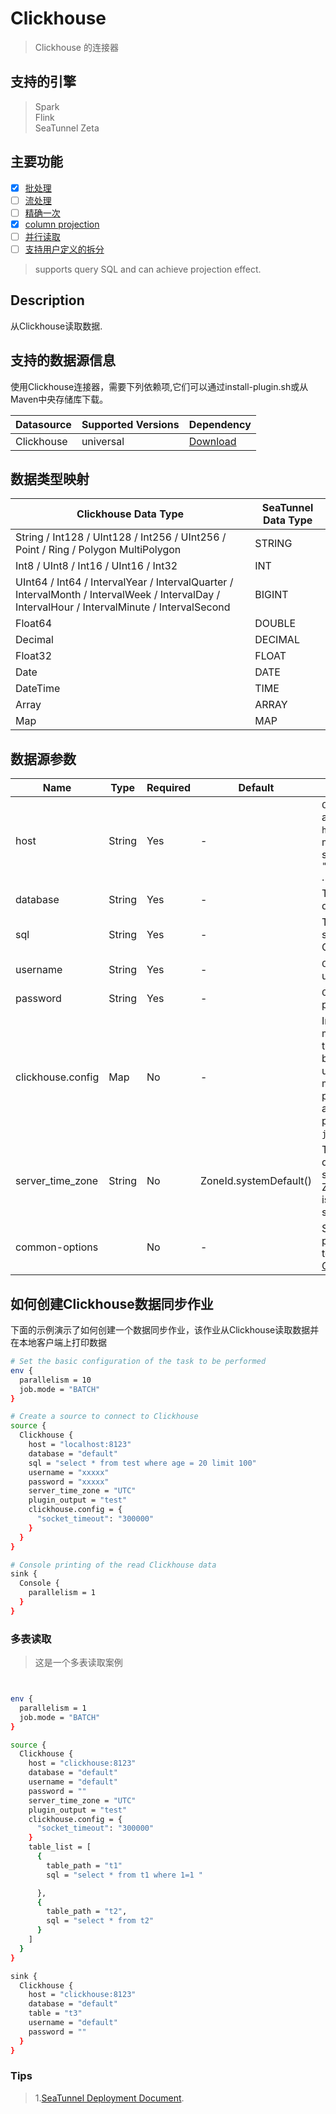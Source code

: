 # Clickhouse

> Clickhouse 的连接器


## 支持的引擎

> Spark<br/>
> Flink<br/>
> SeaTunnel Zeta<br/>

## 主要功能

- [x] [批处理](../../concept/connector-v2-features.md)
- [ ] [流处理](../../concept/connector-v2-features.md)
- [ ] [精确一次](../../concept/connector-v2-features.md)
- [x] [column projection](../../concept/connector-v2-features.md)
- [ ] [并行读取](../../concept/connector-v2-features.md)
- [ ] [支持用户定义的拆分](../../concept/connector-v2-features.md)

> supports query SQL and can achieve projection effect.

## Description

从Clickhouse读取数据.

## 支持的数据源信息

使用Clickhouse连接器，需要下列依赖项,它们可以通过install-plugin.sh或从Maven中央存储库下载。

| Datasource | Supported Versions | Dependency                                                                               |
|------------|--------------------|------------------------------------------------------------------------------------------|
| Clickhouse | universal          | [Download](https://mvnrepository.com/artifact/org.apache.seatunnel/connector-clickhouse) |

## 数据类型映射

|                                                             Clickhouse Data Type                                                              | SeaTunnel Data Type |
|-----------------------------------------------------------------------------------------------------------------------------------------------|---------------------|
| String / Int128 / UInt128 / Int256 / UInt256 / Point / Ring / Polygon MultiPolygon                                                            | STRING              |
| Int8 / UInt8 / Int16 / UInt16 / Int32                                                                                                         | INT                 |
| UInt64 / Int64 / IntervalYear / IntervalQuarter / IntervalMonth / IntervalWeek / IntervalDay / IntervalHour / IntervalMinute / IntervalSecond | BIGINT              |
| Float64                                                                                                                                       | DOUBLE              |
| Decimal                                                                                                                                       | DECIMAL             |
| Float32                                                                                                                                       | FLOAT               |
| Date                                                                                                                                          | DATE                |
| DateTime                                                                                                                                      | TIME                |
| Array                                                                                                                                         | ARRAY               |
| Map                                                                                                                                           | MAP                 |

## 数据源参数

|       Name        |  Type  | Required |        Default         |                                                                                                                                                 Description                                                                                                                                                 |
|-------------------|--------|----------|------------------------|-------------------------------------------------------------------------------------------------------------------------------------------------------------------------------------------------------------------------------------------------------------------------------------------------------------|
| host              | String | Yes      | -                      | `ClickHouse` cluster address, the format is `host:port` , allowing multiple `hosts` to be specified. Such as `"host1:8123,host2:8123"` .                                                                                                                                                                    |
| database          | String | Yes      | -                      | The `ClickHouse` database.                                                                                                                                                                                                                                                                                  |
| sql               | String | Yes      | -                      | The query sql used to search data though Clickhouse server.                                                                                                                                                                                                                                                 |
| username          | String | Yes      | -                      | `ClickHouse` user username.                                                                                                                                                                                                                                                                                 |
| password          | String | Yes      | -                      | `ClickHouse` user password.                                                                                                                                                                                                                                                                                 |
| clickhouse.config | Map    | No       | -                      | In addition to the above mandatory parameters that must be specified by `clickhouse-jdbc` , users can also specify multiple optional parameters, which cover all the [parameters](https://github.com/ClickHouse/clickhouse-jdbc/tree/master/clickhouse-client#configuration) provided by `clickhouse-jdbc`. |
| server_time_zone  | String | No       | ZoneId.systemDefault() | The session time zone in database server. If not set, then ZoneId.systemDefault() is used to determine the server time zone.                                                                                                                                                                                |
| common-options    |        | No       | -                      | Source plugin common parameters, please refer to [Source Common Options](../source-common-options.md) for details.                                                                                                                                                                                          |

## 如何创建Clickhouse数据同步作业

下面的示例演示了如何创建一个数据同步作业，该作业从Clickhouse读取数据并在本地客户端上打印数据

```bash
# Set the basic configuration of the task to be performed
env {
  parallelism = 10
  job.mode = "BATCH"
}

# Create a source to connect to Clickhouse
source {
  Clickhouse {
    host = "localhost:8123"
    database = "default"
    sql = "select * from test where age = 20 limit 100"
    username = "xxxxx"
    password = "xxxxx"
    server_time_zone = "UTC"
    plugin_output = "test"
    clickhouse.config = {
      "socket_timeout": "300000"
    }
  }
}

# Console printing of the read Clickhouse data
sink {
  Console {
    parallelism = 1
  }
}
```

### 多表读取

> 这是一个多表读取案例


```bash


env {
  parallelism = 1
  job.mode = "BATCH"
}

source {
  Clickhouse {
    host = "clickhouse:8123"
    database = "default"
    username = "default"
    password = ""
    server_time_zone = "UTC"
    plugin_output = "test"
    clickhouse.config = {
      "socket_timeout": "300000"
    }
    table_list = [
      {
        table_path = "t1"
        sql = "select * from t1 where 1=1 "

      },
      {
        table_path = "t2",
        sql = "select * from t2"
      }
    ]
  }
}

sink {
  Clickhouse {
    host = "clickhouse:8123"
    database = "default"
    table = "t3"
    username = "default"
    password = ""
  }
}
```

### Tips

> 1.[SeaTunnel Deployment Document](../../start-v2/locally/deployment.md).

